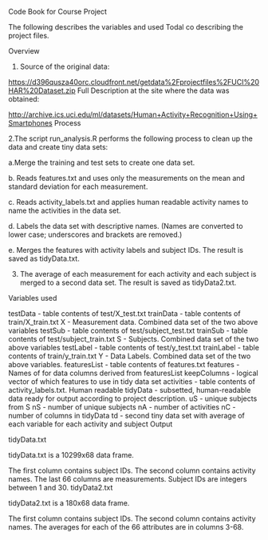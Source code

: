 Code Book for Course Project

The following describes the variables and used Todal co describing the project files.

Overview

1. Source of the original data:

https://d396qusza40orc.cloudfront.net/getdata%2Fprojectfiles%2FUCI%20HAR%20Dataset.zip
Full Description at the site where the data was obtained:

http://archive.ics.uci.edu/ml/datasets/Human+Activity+Recognition+Using+Smartphones
Process

2.The script run_analysis.R performs the following process to clean up the data and create tiny data sets:

a.Merge the training and test sets to create one data set.

b. Reads features.txt and uses only the measurements on the mean and standard deviation for each measurement.

c. Reads activity_labels.txt and applies human readable activity names to name the activities in the data set.

d. Labels the data set with descriptive names. (Names are converted to lower case; underscores and brackets are removed.)

e. Merges the features with activity labels and subject IDs. The result is saved as tidyData.txt.

3. The average of each measurement for each activity and each subject is merged to a second data set. The result is saved as tidyData2.txt.

Variables used

testData - table contents of test/X_test.txt
trainData - table contents of train/X_train.txt
X - Measurement data. Combined data set of the two above variables
testSub - table contents of test/subject_test.txt
trainSub - table contents of test/subject_train.txt
S - Subjects. Combined data set of the two above variables
testLabel - table contents of test/y_test.txt
trainLabel - table contents of train/y_train.txt
Y - Data Labels. Combined data set of the two above variables.
featuresList - table contents of features.txt
features - Names of for data columns derived from featuresList
keepColumns - logical vector of which features to use in tidy data set
activities - table contents of activity_labels.txt. Human readable
tidyData - subsetted, human-readable data ready for output according to project description.
uS - unique subjects from S
nS - number of unique subjects
nA - number of activities
nC - number of columns in tidyData
td - second tiny data set with average of each variable for each activity and subject
Output

tidyData.txt

tidyData.txt is a 10299x68 data frame.

The first column contains subject IDs.
The second column contains activity names.
The last 66 columns are measurements.
Subject IDs are integers between 1 and 30.
tidyData2.txt

tidyData2.txt is a 180x68 data frame.

The first column contains subject IDs.
The second column contains activity names.
The averages for each of the 66 attributes are in columns 3-68.
